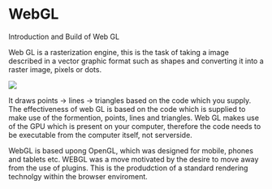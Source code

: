# WebGL
Introduction and Build of Web GL

Web GL is a rasterization engine, this is the task of taking a image described in a vector graphic format such as shapes and converting it into a raster image, pixels or dots.

<img src ="https://uploads.toptal.io/blog/image/123067/toptal-blog-image-1495085021068-a4d55b068b01701b61c596a16e374c6b.jpg"/>

It draws points -> lines -> triangles based on the code which you supply. The effectiveness of web GL is based on the code which is supplied to make use of the formention, points, lines and triangles. Web GL makes use of the GPU which is present on your computer, therefore the code needs to be executable from the computer itself, not serverside. 

WebGL is based upong OpenGL, which was designed for mobile, phones and tablets etc.
WEBGL was a move motivated by the desire to move away from the use of plugins. This is the produdction of a standard rendering technolgy within the browser enviroment.

